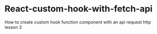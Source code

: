 # React-custom-hook-with-fetch-api
How to create custom hook function component with an api request http
lesson 3
